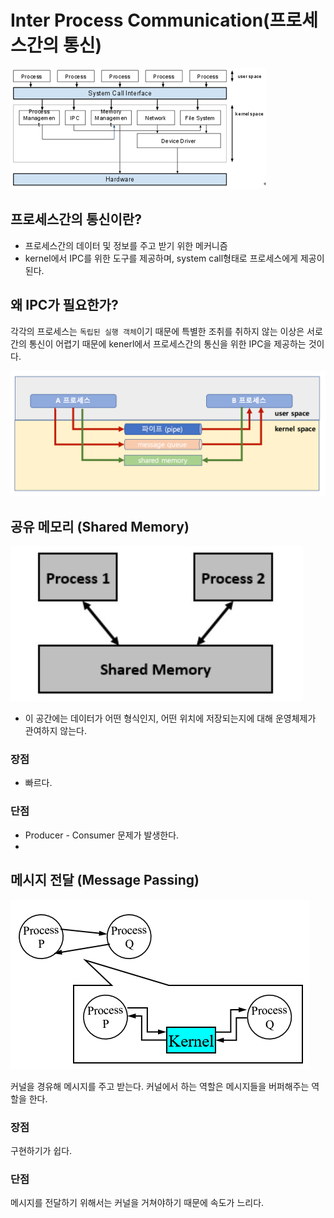 # Inter Process Communication(프로세스간의 통신)

![](images/kernel.png)

## 프로세스간의 통신이란?
- 프로세스간의 데이터 및 정보를 주고 받기 위한 메커니즘
- kernel에서 IPC를 위한 도구를 제공하며, system call형태로 프로세스에게 제공이 된다.

## 왜 IPC가 필요한가?
각각의 프로세스는 `독립된 실행 객체`이기 때문에 특별한 조취를 취하지 않는 이상은 서로간의 통신이 어렵기 때문에 kenerl에서 프로세스간의 통신을 위한 IPC을 제공하는 것이다.

![](images/ipc.png)

## 공유 메모리 (Shared Memory)
![](images/shared_memory.jpg)

- 이 공간에는 데이터가 어떤 형식인지, 어떤 위치에 저장되는지에 대해 운영체제가 관여하지 않는다.

### 장점
- 빠르다.

### 단점
- Producer - Consumer 문제가 발생한다.
- 

## 메시지 전달 (Message Passing)

![](images/message_passing.png)

커널을 경유해 메시지를 주고 받는다. 커널에서 하는 역할은 메시지들을 버퍼해주는 역할을 한다.

### 장점
구현하기가 쉽다.

### 단점
메시지를 전달하기 위해서는 커널을 거쳐야하기 때문에 속도가 느리다.
